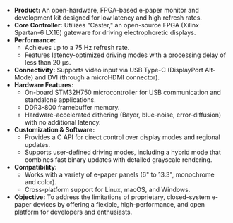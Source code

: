 *   **Product:** An open-hardware, FPGA-based e-paper monitor and development kit designed for low latency and high refresh rates.
*   **Core Controller:** Utilizes "Caster," an open-source FPGA (Xilinx Spartan-6 LX16) gateware for driving electrophoretic displays.
*   **Performance:**
    *   Achieves up to a 75 Hz refresh rate.
    *   Features latency-optimized driving modes with a processing delay of less than 20 µs.
*   **Connectivity:** Supports video input via USB Type-C (DisplayPort Alt-Mode) and DVI (through a microHDMI connector).
*   **Hardware Features:**
    *   On-board STM32H750 microcontroller for USB communication and standalone applications.
    *   DDR3-800 framebuffer memory.
    *   Hardware-accelerated dithering (Bayer, blue-noise, error-diffusion) with no additional latency.
*   **Customization & Software:**
    *   Provides a C API for direct control over display modes and regional updates.
    *   Supports user-defined driving modes, including a hybrid mode that combines fast binary updates with detailed grayscale rendering.
*   **Compatibility:**
    *   Works with a variety of e-paper panels (6" to 13.3", monochrome and color).
    *   Cross-platform support for Linux, macOS, and Windows.
*   **Objective:** To address the limitations of proprietary, closed-system e-paper devices by offering a flexible, high-performance, and open platform for developers and enthusiasts.
